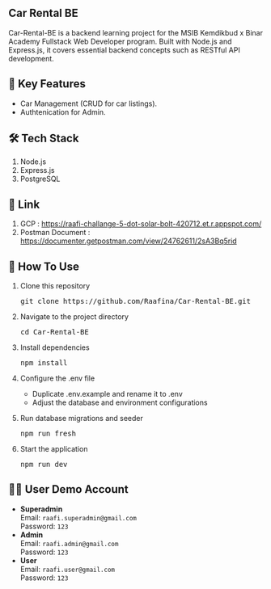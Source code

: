 ## Car Rental BE
Car-Rental-BE is a backend learning project for the MSIB Kemdikbud x Binar Academy Fullstack Web Developer program. Built with Node.js and Express.js, it covers essential backend concepts such as RESTful API development.

## 🚀 Key Features
<ul>
    <li>Car Management (CRUD for car listings).</li>
    <li>Authtenication for Admin.</li>
</ul>

## 🛠️ Tech Stack
<ol>
    <li>Node.js</li>
    <li>Express.js</li>
    <li>PostgreSQL</li>
</ol>

## 🔗 Link 
1. GCP : https://raafi-challange-5-dot-solar-bolt-420712.et.r.appspot.com/
2. Postman Document : https://documenter.getpostman.com/view/24762611/2sA3Bq5rid

## 🎯 How To Use
<ol>
    <li>
        <p>Clone this repository</p>
        <p><pre>git clone https://github.com/Raafina/Car-Rental-BE.git</pre></p>
    </li>
    <li>
        <p>Navigate to the project directory</p>
        <p><pre>cd Car-Rental-BE</pre></p>
    </li>
    <li>
        <p>Install dependencies</p>
        <p><pre>npm install</pre></p>
    </li>
    <li>
        <p>Configure the .env file</p>
        <ul>
            <li>Duplicate .env.example and rename it to .env</li>
            <li>Adjust the database and environment configurations</li>
        </ul>
    </li>
    <li>
        <p>Run database migrations and seeder</p>
        <p><pre>npm run fresh</pre></p>
    </li>
    <li>
        <p>Start the application</p>
        <p><pre>npm run dev</pre></p>
    </li>
</ol>

## 🧑‍💻 User Demo Account
<ul>
    <li><strong>Superadmin</strong><br>
        Email: <code>raafi.superadmin@gmail.com</code><br>
        Password: <code>123</code>
    </li>
    <li><strong>Admin</strong><br>
        Email: <code>raafi.admin@gmail.com</code><br>
        Password: <code>123</code>
    </li>
    <li><strong>User</strong><br>
        Email: <code>raafi.user@gmail.com</code><br>
        Password: <code>123</code>
    </li>
</ul>


